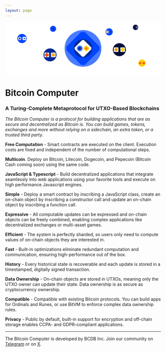 ```yaml
---
layout: page
---
```


![](./static/x-header.png)

# Bitcoin Computer

### A Turing-Complete Metaprotocol for UTXO-Based Blockchains

_The Bitcoin Computer is a protocol for building applications that are as secure and decentralized as Bitcoin is. You can build games, tokens, exchanges and more without relying on a sidechain, an extra token, or a trusted third party._

**Free Computation** - Smart contracts are executed on the client. Execution costs are fixed and independent of the number of computational steps.

**Multicoin**. Deploy on Bitcoin, Litecoin, Dogecoin, and Pepecoin (Bitcoin Cash coming soon) using the same code.

**JavaScript & Typescript** - Build decentralized applications that integrate seamlessly into web applications using your favorite tools and execute on high performance Javascript engines.

**Simple** - Deploy a smart contract by inscribing a JavaScript class, create an on-chain object by inscribing a constructor call and update an on-chain object by inscribing a function call.

**Expressive** - All computable updates can be expressed and on-chain objects can be freely combined, enabling complex applications like decentralized exchanges or multi-asset games.

**Efficient** - The system is perfectly sharded, so users only need to compute values of on-chain objects they are interested in.

**Fast** - Built-in optimizations eliminate redundant computation and communication, ensuring high-performance out of the box.

**History** - Every historical state is recoverable and each update is stored in a timestamped, digitally signed transaction.

**Data Ownership** - On-chain objects are stored in UTXOs, meaning only the UTXO owner can update their state. Data ownership is as secure as cryptocurrency ownership.

**Compatible** - Compatible with existing Bitcoin protocols. You can build apps for Ordinals and Runes, or use BitVM to enforce complex data ownership rules.

**Privacy** - Public by default, built-in support for encryption and off-chain storage enables CCPA- and GDPR-compliant applications.

---

The Bitcoin Computer is developed by BCDB Inc. Join our community on [Telegram](https://t.me/thebitcoincomputer) or on [X](https://twitter.com/TheBitcoinToken).
